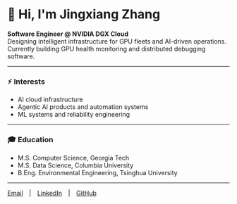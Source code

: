 # 👋 Hi, I'm Jingxiang Zhang

**Software Engineer @ NVIDIA DGX Cloud**  
Designing intelligent infrastructure for GPU fleets and AI-driven operations.  
Currently building GPU health monitoring and distributed debugging software.

---

### ⚡ Interests
- AI cloud infrastructure  
- Agentic AI products and automation systems
- ML systems and reliability engineering

---

### 🎓 Education
- M.S. Computer Science, Georgia Tech 
- M.S. Data Science, Columbia University
- B.Eng. Environmental Engineering, Tsinghua University

---

[Email](mailto:jingxiangzhang98@gmail.com) | [LinkedIn](https://www.linkedin.com/in/jingxiangzhang/) | [GitHub](https://github.com/jingxiang-z)

